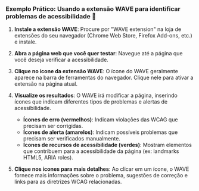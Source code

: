 ### Exemplo Prático: Usando a extensão WAVE para identificar problemas de acessibilidade 🌊

1.  **Instale a extensão WAVE**: Procure por "WAVE extension" na loja de extensões do seu navegador (Chrome Web Store, Firefox Add-ons, etc.) e instale.
2.  **Abra a página web que você quer testar**: Navegue até a página que você deseja verificar a acessibilidade.
3.  **Clique no ícone da extensão WAVE**: O ícone do WAVE geralmente aparece na barra de ferramentas do navegador. Clique nele para ativar a extensão na página atual.
4.  **Visualize os resultados**: O WAVE irá modificar a página, inserindo ícones que indicam diferentes tipos de problemas e alertas de acessibilidade.

    *   **Ícones de erro (vermelhos)**: Indicam violações das WCAG que precisam ser corrigidas.
    *   **Ícones de alerta (amarelos)**: Indicam possíveis problemas que precisam ser verificados manualmente.
    *   **Ícones de recursos de acessibilidade (verdes)**: Mostram elementos que contribuem para a acessibilidade da página (ex: landmarks HTML5, ARIA roles).
5.  **Clique nos ícones para mais detalhes**: Ao clicar em um ícone, o WAVE fornece mais informações sobre o problema, sugestões de correção e links para as diretrizes WCAG relacionadas.